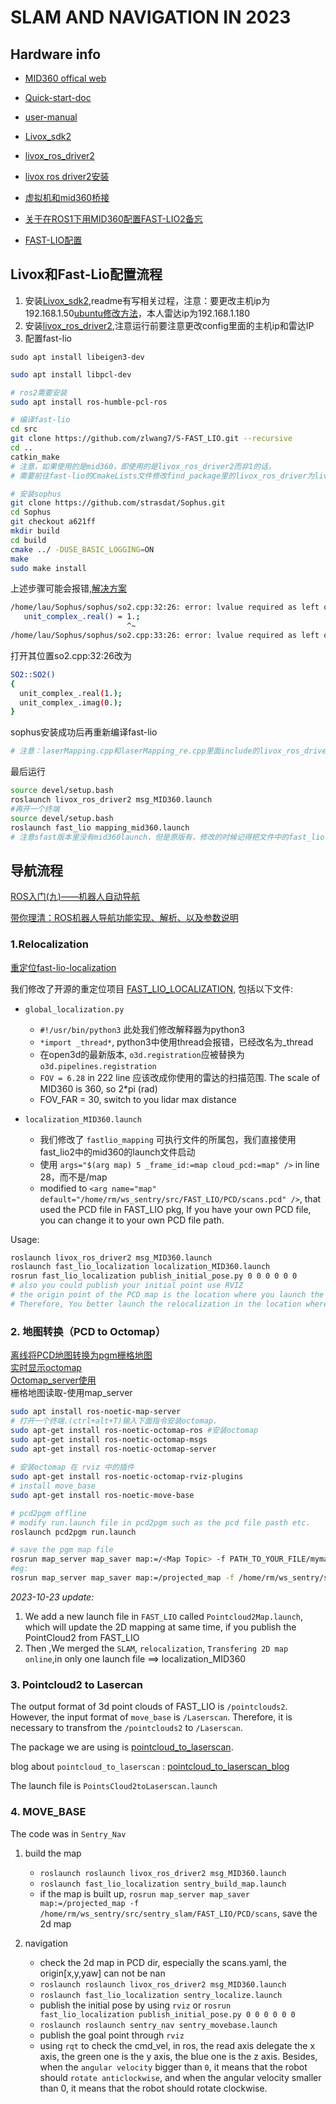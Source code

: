 # SLAM AND NAVIGATION IN 2023

## Hardware info
- [MID360 offical web](https://www.livoxtech.com/cn/mid-360)
- [Quick-start-doc](https://terra-1-g.djicdn.com/65c028cd298f4669a7f0e40e50ba1131/Mid360/Livox_Mid-360_Quick_Start_Guide_multi.pdf)
- [user-manual](https://terra-1-g.djicdn.com/65c028cd298f4669a7f0e40e50ba1131/Mid360/20230727/Livox_Mid-360_User_Manual_CHS.pdf)
- [Livox_sdk2](https://github.com/Livox-SDK/Livox-SDK2)
- [livox_ros_driver2](https://github.com/Livox-SDK/livox_ros_driver2)

- [livox ros driver2安装](https://blog.csdn.net/qq_29912325/article/details/130269367?ops_request_misc=%257B%2522request%255Fid%2522%253A%2522169734904416800182711632%2522%252C%2522scm%2522%253A%252220140713.130102334..%2522%257D&request_id=169734904416800182711632&biz_id=0&utm_medium=distribute.pc_search_result.none-task-blog-2~all~sobaiduend~default-2-130269367-null-null.142^v96^pc_search_result_base9&utm_term=livox_sdk2&spm=1018.2226.3001.4187)

- [虚拟机和mid360桥接](https://blog.csdn.net/sinat_39110395/article/details/123545816?ops_request_misc=%257B%2522request%255Fid%2522%253A%2522169735401816800227447255%2522%252C%2522scm%2522%253A%252220140713.130102334..%2522%257D&request_id=169735401816800227447255&biz_id=0&utm_medium=distribute.pc_search_result.none-task-blog-2~all~sobaiduend~default-1-123545816-null-null.142^v96^pc_search_result_base9&utm_term=%E8%99%9A%E6%8B%9F%E6%9C%BA%E8%BF%9E%E6%8E%A5%E9%9B%B7%E8%BE%BE&spm=1018.2226.3001.4187)
- [关于在ROS1下用MID360配置FAST-LIO2备忘](https://blog.csdn.net/qq_52784762/article/details/132736322?ops_request_misc=&request_id=&biz_id=102&utm_term=fast%20lio%E9%85%8D%E7%BD%AE&utm_medium=distribute.pc_search_result.none-task-blog-2~all~sobaiduweb~default-1-132736322.142^v96^pc_search_result_base9&spm=1018.2226.3001.4187)
- [FAST-LIO配置](https://blog.csdn.net/qq_42108414/article/details/131530293?ops_request_misc=%257B%2522request%255Fid%2522%253A%2522169737102216800185825796%2522%252C%2522scm%2522%253A%252220140713.130102334..%2522%257D&request_id=169737102216800185825796&biz_id=0&utm_medium=distribute.pc_search_result.none-task-blog-2~all~sobaiduend~default-1-131530293-null-null.142^v96^pc_search_result_base9&utm_term=fast%20lio%E9%85%8D%E7%BD%AE&spm=1018.2226.3001.4187)


## Livox和Fast-Lio配置流程
1. 安装[Livox_sdk2](https://github.com/Livox-SDK/Livox-SDK2),readme有写相关过程，注意：要更改主机ip为192.168.1.50[ubuntu修改方法](https://blog.csdn.net/sinat_39110395/article/details/123545816?ops_request_misc=%257B%2522request%255Fid%2522%253A%2522169735401816800227447255%2522%252C%2522scm%2522%253A%252220140713.130102334..%2522%257D&request_id=169735401816800227447255&biz_id=0&utm_medium=distribute.pc_search_result.none-task-blog-2~all~sobaiduend~default-1-123545816-null-null.142^v96^pc_search_result_base9&utm_term=%E8%99%9A%E6%8B%9F%E6%9C%BA%E8%BF%9E%E6%8E%A5%E9%9B%B7%E8%BE%BE&spm=1018.2226.3001.4187)，本人雷达ip为192.168.1.180
2. 安装[livox_ros_driver2](https://github.com/Livox-SDK/livox_ros_driver2),注意运行前要注意更改config里面的主机ip和雷达IP
3. 配置fast-lio
```
sudo apt install libeigen3-dev
```
``` bash
sudo apt install libpcl-dev
```
```bash
# ros2需要安装
sudo apt install ros-humble-pcl-ros
```

``` bash
# 编译fast-lio
cd src
git clone https://github.com/zlwang7/S-FAST_LIO.git --recursive
cd ..
catkin_make
# 注意，如果使用的是mid360，即使用的是livox_ros_driver2而非1的话，
# 需要前往fast-lio的CmakeLists文件修改find_package里的livox_ros_driver为livox_ros_driver2，同时package.xml里面的也一样
```

``` bash
# 安装sophus
git clone https://github.com/strasdat/Sophus.git
cd Sophus
git checkout a621ff
mkdir build
cd build
cmake ../ -DUSE_BASIC_LOGGING=ON
make
sudo make install
```
上述步骤可能会报错,[解决方案](https://blog.csdn.net/DerrickRose25/article/details/130173310?ops_request_misc=%257B%2522request%255Fid%2522%253A%2522169737303816800215088736%2522%252C%2522scm%2522%253A%252220140713.130102334.pc%255Fall.%2522%257D&request_id=169737303816800215088736&biz_id=0&utm_medium=distribute.pc_search_result.none-task-blog-2~all~first_rank_ecpm_v1~rank_v31_ecpm-8-130173310-null-null.142^v96^pc_search_result_base9&utm_term=lvalue%20required%20as%20left%20operand%20of%20assignment%20%20%20%20unit_complex_.real%28%29%20%3D%201.%3B&spm=1018.2226.3001.4187)
``` bash
/home/lau/Sophus/sophus/so2.cpp:32:26: error: lvalue required as left operand of assignment
   unit_complex_.real() = 1.;
                          ^~
/home/lau/Sophus/sophus/so2.cpp:33:26: error: lvalue required as left operand of assignment
```
打开其位置so2.cpp:32:26改为
``` bash
SO2::SO2()
{
  unit_complex_.real(1.);
  unit_complex_.imag(0.);
}
```
sophus安装成功后再重新编译fast-lio
``` bash
# 注意：laserMapping.cpp和laserMapping_re.cpp里面include的livox_ros_driver改为livox_ros_driver_v2
```
最后运行
``` bash
source devel/setup.bash
roslaunch livox_ros_driver2 msg_MID360.launch
#再开一个终端
source devel/setup.bash
roslaunch fast_lio mapping_mid360.launch
# 注意sfast版本里没有mid360launch，但是原版有，修改的时候记得把文件中的fast_lio改为sfast_lio
```

## 导航流程
[ROS入门(九)——机器人自动导航](https://blog.csdn.net/Netceor/article/details/118997851?ops_request_misc=%257B%2522request%255Fid%2522%253A%2522169779395316800215096913%2522%252C%2522scm%2522%253A%252220140713.130102334..%2522%257D&request_id=169779395316800215096913&biz_id=0&utm_medium=distribute.pc_search_result.none-task-blog-2~all~sobaiduend~default-1-118997851-null-null.142^v96^pc_search_result_base9&utm_term=ros%E5%AF%BC%E8%88%AA%E6%B5%81%E7%A8%8B&spm=1018.2226.3001.4187)

[带你理清：ROS机器人导航功能实现、解析、以及参数说明](https://blog.csdn.net/qq_42406643/article/details/118754093)

### 1.Relocalization
[重定位fast-lio-localization](https://github.com/HViktorTsoi/FAST_LIO_LOCALIZATION)


我们修改了开源的重定位项目 [FAST_LIO_LOCALIZATION](https://github.com/davidakhihiero/FAST_LIO_LOCALIZATION-ROS-NOETIC), 包括以下文件: 
- `global_localization.py`  
  - `#!/usr/bin/python3` 此处我们修改解释器为python3
  - `*import _thread*`, python3中使用thread会报错，已经改名为_thread
  - 在open3d的最新版本, `o3d.registration`应被替换为 `o3d.pipelines.registration`
  - `FOV = 6.28` in 222 line 应该改成你使用的雷达的扫描范围. The scale of MID360 is 360, so 2*pi (rad)
  - FOV_FAR = 30, switch to you lidar max distance

- `localization_MID360.launch`
  - 我们修改了 `fastlio_mapping` 可执行文件的所属包，我们直接使用fast_lio2中的mid360的launch文件启动
  - 使用 `args="$(arg map) 5 _frame_id:=map cloud_pcd:=map" />` in line 28，而不是/map
  - modified to `<arg name="map" default="/home/rm/ws_sentry/src/FAST_LIO/PCD/scans.pcd" />`, that used the PCD file in FAST_LIO pkg, If you have your own PCD file, you can change it to your own PCD file path.

Usage:
```bash 
roslaunch livox_ros_driver2 msg_MID360.launch
roslaunch fast_lio_localization localization_MID360.launch 
rosrun fast_lio_localization publish_initial_pose.py 0 0 0 0 0 0
# also you could publish your initial point use RVIZ
# the origin point of the PCD map is the location where you launch the fast_lio mapping
# Therefore, You better launch the relocalization in the location where you start the mapping. In this way, you can just publish 0 0 0 0 0 0 to estimate the initail pose
```

### 2. 地图转换（PCD to Octomap）
[离线将PCD地图转换为pgm栅格地图](https://blog.csdn.net/Draonly/article/details/124537069?ops_request_misc=%257B%2522request%255Fid%2522%253A%2522165207936116781435426048%2522%252C%2522scm%2522%253A%252220140713.130102334.pc%255Fall.%2522%257D&request_id=165207936116781435426048&biz_id=0&utm_medium=distribute.pc_search_result.none-task-blog-2~all~first_rank_ecpm_v1~rank_v31_ecpm-6-124537069-null-null.142%5Ev9%5Econtrol,157%5Ev4%5Econtrol&utm_term=pcd%E5%9C%B0%E5%9B%BE%E8%BD%AC%E6%8D%A2%E4%B8%BA%E6%A0%85%E6%A0%BC%E5%9C%B0%E5%9B%BE&spm=1018.2226.3001.4187)  
[实时显示octomap](https://blog.csdn.net/lovely_yoshino/article/details/105275396?ops_request_misc=%257B%2522request%255Fid%2522%253A%2522169804282616800213031883%2522%252C%2522scm%2522%253A%252220140713.130102334..%2522%257D&request_id=169804282616800213031883&biz_id=0&utm_medium=distribute.pc_search_result.none-task-blog-2~all~sobaiduend~default-1-105275396-null-null.142^v96^pc_search_result_base9&utm_term=%E7%82%B9%E4%BA%91%E5%9C%B0%E5%9B%BE%E7%94%9F%E6%88%90%E6%A0%85%E6%A0%BC%E5%9C%B0%E5%9B%BE&spm=1018.2226.3001.4187)  
[Octomap_server使用](https://blog.csdn.net/sru_alo/article/details/85083030?ops_request_misc=%257B%2522request%255Fid%2522%253A%2522169804282616800213031883%2522%252C%2522scm%2522%253A%252220140713.130102334..%2522%257D&request_id=169804282616800213031883&biz_id=0&utm_medium=distribute.pc_search_result.none-task-blog-2~all~sobaiduend~default-2-85083030-null-null.142^v96^pc_search_result_base9&utm_term=%E7%82%B9%E4%BA%91%E5%9C%B0%E5%9B%BE%E7%94%9F%E6%88%90%E6%A0%85%E6%A0%BC%E5%9C%B0%E5%9B%BE&spm=1018.2226.3001.4187)  
栅格地图读取-使用map_server
```bash
sudo apt install ros-noetic-map-server
# 打开一个终端.(ctrl+alt+T)输入下面指令安装octomap.
sudo apt-get install ros-noetic-octomap-ros #安装octomap
sudo apt-get install ros-noetic-octomap-msgs
sudo apt-get install ros-noetic-octomap-server
 
# 安装octomap 在 rviz 中的插件
sudo apt-get install ros-noetic-octomap-rviz-plugins
# install move_base
sudo apt-get install ros-noetic-move-base
```

```bash
# pcd2pgm offline
# modify run.launch file in pcd2pgm such as the pcd file pasth etc.
roslaunch pcd2pgm run.launch
```

```bash
# save the pgm map file
rosrun map_server map_saver map:=/<Map Topic> -f PATH_TO_YOUR_FILE/mymap
#eg:
rosrun map_server map_saver map:=/projected_map -f /home/rm/ws_sentry/src/FAST_LIO/PCD/scans
```

*2023-10-23 update:*  
  1. We add a new launch file in `FAST_LIO` called `Pointcloud2Map.launch`, which will update the 2D mapping at same time, if you publish the PointCloud2 from FAST_LIO
  2. Then ,We merged the `SLAM`, `relocalization`, `Transfering 2D map online`,in only one launch file ==> localization_MID360

### 3. Pointcloud2 to Lasercan
The output format of 3d point clouds of FAST_LIO is `/pointclouds2`. However, the input format of `move_base` is `/Laserscan`. Therefore, it is necessary to transfrom the `/pointclouds2` to `/Laserscan`.

The package we are using is [pointcloud_to_laserscan](https://github.com/ros-perception/pointcloud_to_laserscan.git).

blog about `pointcloud_to_laserscan` : [pointcloud_to_laserscan_blog](https://blog.csdn.net/qq_43176116/article/details/86095482?ops_request_misc=&request_id=&biz_id=102&utm_term=pointcloud2%20to%20laserscan&utm_medium=distribute.pc_search_result.none-task-blog-2~all~sobaiduweb~default-2-86095482.142^v96^pc_search_result_base2&spm=1018.2226.3001.4187)

The launch file is `PointsCloud2toLaserscan.launch`


### 4. MOVE_BASE
The code was in `Sentry_Nav`

  1. build the map  

     - `roslaunch roslaunch livox_ros_driver2 msg_MID360.launch`
     - `roslaunch fast_lio_localization sentry_build_map.launch`
     - if the map is built up, `rosrun map_server map_saver map:=/projected_map -f /home/rm/ws_sentry/src/sentry_slam/FAST_LIO/PCD/scans`, save the 2d map

  2. navigation
     - check the 2d map in PCD dir, especially the scans.yaml, the origin[x,y,yaw] can not be nan   
     - `roslaunch roslaunch livox_ros_driver2 msg_MID360.launch`
     - `roslaunch fast_lio_localization sentry_localize.launch`
     - publish the initial pose by using `rviz` or `rosrun fast_lio_localization publish_initial_pose.py 0 0 0 0 0 0`
     - `roslaunch roslaunch sentry_nav sentry_movebase.launch `
     - publish the goal point through `rviz`
     - using `rqt` to check the cmd_vel, in ros, the read axis delegate the x axis, the green one is the y axis, the blue one is the z axis. Besides, when the `angular velocity` bigger than `0`, it means that the robot should `rotate anticlockwise`, and when the angular velocity smaller than 0, it means that the robot should rotate clockwise.